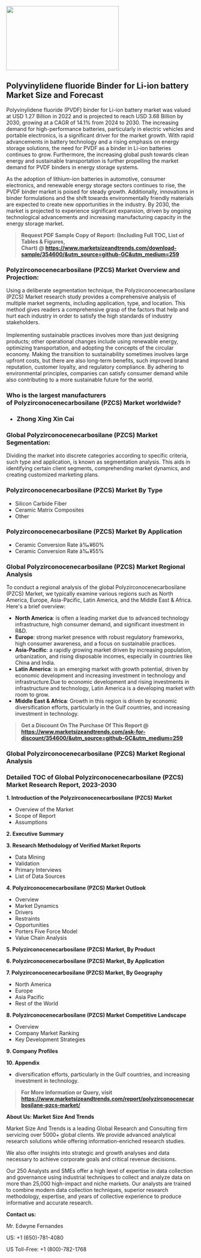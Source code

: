 <p><img class="alignnone size-medium wp-image-20088" src="https://ffe5etoiles.com/wp-content/uploads/2024/12/MST1-300x171.png" alt="" width="300" height="171" /></p><h2>Polyvinylidene fluoride Binder for Li-ion battery Market Size and Forecast</h2><p>Polyvinylidene fluoride (PVDF) binder for Li-ion battery market was valued at USD 1.27 Billion in 2022 and is projected to reach USD 3.68 Billion by 2030, growing at a CAGR of 14.1% from 2024 to 2030. The increasing demand for high-performance batteries, particularly in electric vehicles and portable electronics, is a significant driver for the market growth. With rapid advancements in battery technology and a rising emphasis on energy storage solutions, the need for PVDF as a binder in Li-ion batteries continues to grow. Furthermore, the increasing global push towards clean energy and sustainable transportation is further propelling the market demand for PVDF binders in energy storage systems.</p><p>As the adoption of lithium-ion batteries in automotive, consumer electronics, and renewable energy storage sectors continues to rise, the PVDF binder market is poised for steady growth. Additionally, innovations in binder formulations and the shift towards environmentally friendly materials are expected to create new opportunities in the industry. By 2030, the market is projected to experience significant expansion, driven by ongoing technological advancements and increasing manufacturing capacity in the energy storage market.</p></p><blockquote id="" class=""><strong>Request PDF Sample Copy of Report: (Including Full TOC, List of Tables &amp; Figures, Chart)&nbsp;@&nbsp;<strong><a href="https://www.marketsizeandtrends.com/download-sample/354600/&utm_source=github-GC&utm_medium=259" target="_blank">https://www.marketsizeandtrends.com/download-sample/354600/&utm_source=github-GC&utm_medium=259</a></strong></strong></blockquote><h3 id="" class="">Polyzirconocenecarbosilane (PZCS) Market&nbsp;Overview and Projection:</h3><p id="" class="">Using a deliberate segmentation technique, the Polyzirconocenecarbosilane (PZCS) Market research study provides a comprehensive analysis of multiple market segments, including application, type, and location. This method gives readers a comprehensive grasp of the factors that help and hurt each industry in order to satisfy the high standards of industry stakeholders. <br /> <br />Implementing sustainable practices involves more than just designing products; other operational changes include using renewable energy, optimizing transportation, and adopting the concepts of the circular economy. Making the transition to sustainability sometimes involves large upfront costs, but there are also long-term benefits, such improved brand reputation, customer loyalty, and regulatory compliance. By adhering to environmental principles, companies can satisfy consumer demand while also contributing to a more sustainable future for the world.</p><h3 id="" class="">Who is the largest manufacturers of&nbsp;Polyzirconocenecarbosilane (PZCS) Market worldwide?</h3><h3 class=""><p><ul><li>Zhong Xing Xin Cai</li></ul></p></h3><h3 id="" class="">Global&nbsp;Polyzirconocenecarbosilane (PZCS) Market Segmentation:</h3><p id="" class="">Dividing the market into discrete categories according to specific criteria, such type and application, is known as segmentation analysis. This aids in identifying certain client segments, comprehending market dynamics, and creating customized marketing plans.</p><h3 id="" class="">Polyzirconocenecarbosilane (PZCS) Market&nbsp;By Type</h3><p><p><ul><li>Silicon Carbide Fiber</li><li> Ceramic Matrix Composites</li><li> Other</p></li></ul></p></p><h3 id="" class="">Polyzirconocenecarbosilane (PZCS) Market&nbsp;By Application</h3><p class=""><p><ul><li>Ceramic Conversion Rate â‰¥60%</li><li> Ceramic Conversion Rate â‰¥55%</li></ul></p></p><h3 id="" class="">Global Polyzirconocenecarbosilane (PZCS) Market Regional Analysis</h3><p id="" class="">To conduct a regional analysis of the global Polyzirconocenecarbosilane (PZCS) Market, we typically examine various regions such as North America, Europe, Asia-Pacific, Latin America, and the Middle East &amp; Africa. Here's a brief overview:</p><ul><li><strong>North America</strong>: is often a leading market due to advanced technology infrastructure, high consumer demand, and significant investment in R&amp;D.</li><li><strong>Europe</strong>: strong market presence with robust regulatory frameworks, high consumer awareness, and a focus on sustainable practices.</li><li><strong>Asia-Pacific</strong>: a rapidly growing market driven by increasing population, urbanization, and rising disposable incomes, especially in countries like China and India.</li><li><strong>Latin America</strong>: is an emerging market with growth potential, driven by economic development and increasing investment in technology and infrastructure.Due to economic development and rising investments in infrastructure and technology, Latin America is a developing market with room to grow.</li><li><strong>Middle East &amp; Africa</strong>: Growth in this region is driven by economic diversification efforts, particularly in the Gulf countries, and increasing investment in technology.</li></ul><blockquote id="" class=""><strong>Get a Discount On The Purchase Of This Report @ <strong><a href="https://www.marketsizeandtrends.com/ask-for-discount/354600/&utm_source=github-GC&utm_medium=259" target="_blank">https://www.marketsizeandtrends.com/ask-for-discount/354600/&utm_source=github-GC&utm_medium=259</a></strong></strong></blockquote><h3 id="" class="">Global Polyzirconocenecarbosilane (PZCS) Market Regional Analysis</h3><h3 id="" class="">Detailed TOC of Global Polyzirconocenecarbosilane (PZCS) Market Research Report, 2023-2030</h3><p id="" class=""><strong>1. Introduction of the Polyzirconocenecarbosilane (PZCS) Market</strong></p><ul><li>Overview of the Market</li><li>Scope of Report</li><li>Assumptions</li></ul><p id="" class=""><strong>2. Executive Summary</strong></p><p id="" class=""><strong>3. Research Methodology of Verified Market Reports</strong></p><ul><li>Data Mining</li><li>Validation</li><li>Primary Interviews</li><li>List of Data Sources</li></ul><p id="" class=""><strong>4. Polyzirconocenecarbosilane (PZCS) Market Outlook</strong></p><ul><li>Overview</li><li>Market Dynamics</li><li>Drivers</li><li>Restraints</li><li>Opportunities</li><li>Porters Five Force Model</li><li>Value Chain Analysis</li></ul><p id="" class=""><strong>5. Polyzirconocenecarbosilane (PZCS) Market, By Product</strong></p><p id="" class=""><strong>6. Polyzirconocenecarbosilane (PZCS) Market, By Application</strong></p><p id="" class=""><strong>7. Polyzirconocenecarbosilane (PZCS) Market, By Geography</strong></p><ul><li>North America</li><li>Europe</li><li>Asia Pacific</li><li>Rest of the World</li></ul><p id="" class=""><strong>8. Polyzirconocenecarbosilane (PZCS) Market Competitive Landscape</strong></p><ul><li>Overview</li><li>Company Market Ranking</li><li>Key Development Strategies</li></ul><p id="" class=""><strong>9. Company Profiles</strong></p><p id="" class=""><strong>10. Appendix</strong></p><ul><li>diversification efforts, particularly in the Gulf countries, and increasing investment in technology.</li></ul><blockquote id="" class=""><strong>For More Information or Query, visit <strong><strong><a href="https://www.marketsizeandtrends.com/report/polyzirconocenecarbosilane-pzcs-market/" target="_blank">https://www.marketsizeandtrends.com/report/polyzirconocenecarbosilane-pzcs-market/</a></strong></strong></strong></blockquote><p id="" class=""><strong>About Us: Market Size And Trends</strong></p><p id="" class="">Market Size And Trends is a leading Global Research and Consulting firm servicing over 5000+ global clients. We provide advanced analytical research solutions while offering information-enriched research studies.</p><p id="" class="">We also offer insights into strategic and growth analyses and data necessary to achieve corporate goals and critical revenue decisions.</p><p id="" class="">Our 250 Analysts and SMEs offer a high level of expertise in data collection and governance using industrial techniques to collect and analyze data on more than 25,000 high-impact and niche markets. Our analysts are trained to combine modern data collection techniques, superior research methodology, expertise, and years of collective experience to produce informative and accurate research.</p><p id="" class=""><strong>Contact us:</strong></p><p id="" class="">Mr. Edwyne Fernandes</p><p id="" class="">US: +1 (650)-781-4080</p><p id="" class="">US Toll-Free: +1 (800)-782-1768</p>
